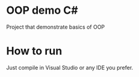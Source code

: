 # OOP demo C#

Project that demonstrate basics of OOP

# How to run

Just compile in Visual Studio or any IDE you prefer.